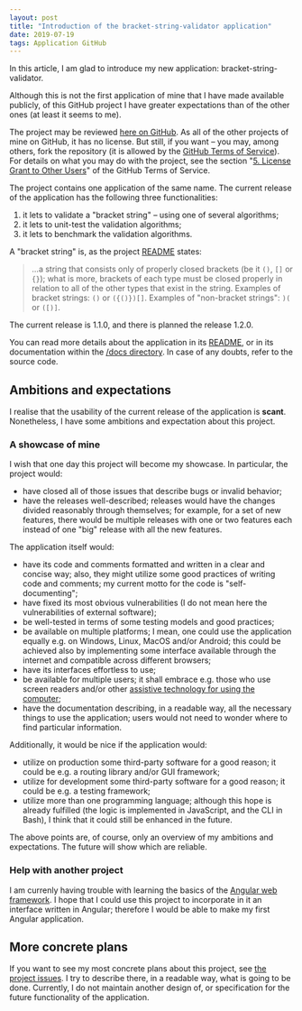 ```yaml
---
layout: post
title: "Introduction of the bracket-string-validator application"
date: 2019-07-19
tags: Application GitHub
---
```


In this article, I am glad to introduce my new application: bracket-string-validator.

Although this is not the first application of mine that I have made available publicly, of this GitHub project I have greater expectations than of the other ones (at least it seems to me).

The project may be reviewed [here on GitHub](https://github.com/silvuss/silvuss-bracket-string-validator). As all of the other projects of mine on GitHub, it has no license. But still, if you want – you may, among others, fork the repository (it is allowed by the [GitHub Terms of Service](https://help.github.com/en/articles/github-terms-of-service)). For details on what you may do with the project, see the section "[5. License Grant to Other Users](https://help.github.com/en/articles/github-terms-of-service#5-license-grant-to-other-users)" of the GitHub Terms of Service.

The project contains one application of the same name. The current release of the application has the following three functionalities:
1. it lets to validate a "bracket string" – using one of several algorithms;
2. it lets to unit-test the validation algorithms;
3. it lets to benchmark the validation algorithms.

A "bracket string" is, as the project [README](https://github.com/silvuss/silvuss-bracket-string-validator/blob/master/README.md) states:
> ...a string that consists only of properly closed brackets (be it `()`, `[]` or `{}`); what is more, brackets of each type must be closed properly in relation to all of the other types that exist in the string. Examples of bracket strings: `()` or `({()})[]`. Examples of "non-bracket strings": `)(` or `([)]`.


The current release is 1.1.0, and there is planned the release 1.2.0. 

You can read more details about the application in its [README](https://github.com/silvuss/silvuss-bracket-string-validator/blob/master/README.md), or in its documentation within the [/docs directory](https://github.com/silvuss/silvuss-bracket-string-validator/tree/master/docs). In case of any doubts, refer to the source code.

## Ambitions and expectations

I realise that the usability of the current release of the application is **scant**. Nonetheless, I have some ambitions and expectation about this project.

### A showcase of mine

I wish that one day this project will become my showcase. In particular, the project would:
- have closed all of those issues that describe bugs or invalid behavior;
- have the releases well-described; releases would have the changes divided reasonably through themselves; for example, for a set of new features, there would be multiple releases with one or two features each instead of one "big" release with all the new features.

The application itself would:
- have its code and comments formatted and written in a clear and concise way; also, they might utilize some good practices of writing code and comments; my current motto for the code is "self-documenting";
- have fixed its most obvious vulnerabilities (I do not mean here the vulnerabilities of external software);
- be well-tested in terms of some testing models and good practices;
- be available on multiple platforms; I mean, one could use the application equally e.g. on Windows, Linux, MacOS and/or Android; this could be achieved also by implementing some interface available through the internet and compatible across different browsers;
- have its interfaces effortless to use;
- be available for multiple users; it shall embrace e.g. those who use screen readers and/or other [assistive technology for using the computer](https://en.wikipedia.org/wiki/Assistive_technology#Computer_accessibility);
- have the documentation describing, in a readable way, all the necessary things to use the application; users would not need to wonder where to find particular information.

Additionally, it would be nice if the application would:
- utilize on production some third-party software for a good reason; it could be e.g. a routing library and/or GUI framework;
- utilize for development some third-party software for a good reason; it could be e.g. a testing framework;
- utilize more than one programming language; although this hope is already fulfilled (the logic is implemented in JavaScript, and the CLI in Bash), I think that it could still be enhanced in the future.

The above points are, of course, only an overview of my ambitions and expectations. The future will show which are reliable.

### Help with another project

I am currenly having trouble with learning the basics of the [Angular web framework](https://en.wikipedia.org/wiki/Angular_(web_framework)). I hope that I could use this project to incorporate in it an interface written in Angular; therefore I would be able to make my first Angular application.

## More concrete plans

If you want to see my most concrete plans about this project, see [the project issues](https://github.com/silvuss/silvuss-bracket-string-validator/issues). I try to describe there, in a readable way, what is going to be done. Currently, I do not maintain another design of, or specification for the future functionality of the application.